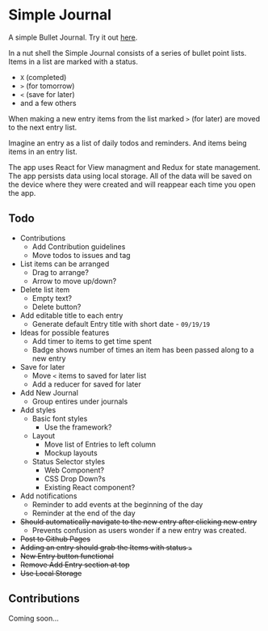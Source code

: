 # Simple Journal

A simple Bullet Journal. Try it out [here](https://soggybag.github.io/simple-journal/).

In a nut shell the Simple Journal consists of a series of bullet point lists. Items in a list are marked with a status. 

- `X` (completed)
- `>` (for tomorrow) 
- `<` (save for later)
- and a few others 

When making a new entry items from the list marked `>` (for later) are moved to the next entry list. 

Imagine an entry as a list of daily todos and reminders. And items being items in an entry list. 

The app uses React for View managment and Redux for state management. The app persists data using local storage. All of the data will be saved on the device where they were created and will reappear each time you open the app. 

## Todo

- Contributions
  - Add Contribution guidelines
  - Move todos to issues and tag
- List items can be arranged
  - Drag to arrange? 
  - Arrow to move up/down?
- Delete list item
  - Empty text? 
  - Delete button?
- Add editable title to each entry
  - Generate default Entry title with short date - `09/19/19`
- Ideas for possible features
  - Add timer to items to get time spent
  - Badge shows number of times an item has been passed along to a new entry
- Save for later 
  - Move `<` items to saved for later list
  - Add a reducer for saved for later
- Add New Journal
  - Group entires under journals
- Add styles 
  - Basic font styles 
    - Use the framework?
  - Layout
    - Move list of Entries to left column
    - Mockup layouts
  - Status Selector styles
    - Web Component?
    - CSS Drop Down?s
    - Existing React component?
- Add notifications 
  - Reminder to add events at the beginning of the day
  - Reminder at the end of the day
- ~~Should automatically navigate to the new entry after clicking new entry~~ 
  - Prevents confusion as users wonder if a new entry was created.
- ~~Post to Github Pages~~
- ~~Adding an entry should grab the Items with status `>`~~
- ~~New Entry button functional~~
- ~~Remove Add Entry section at top~~
- ~~Use Local Storage~~

## Contributions 

Coming soon...
